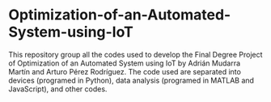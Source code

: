 # Optimization-of-an-Automated-System-using-IoT
This repository group all the codes used to develop the Final Degree Project of Optimization of an Automated System using IoT by Adrián Mudarra Martín and Arturo Pérez Rodríguez.
The code used are separated into devices (programed in Python), data analysis (programed in MATLAB and JavaScript), and other codes.
